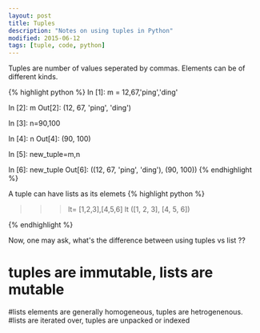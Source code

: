 ```yaml
---
layout: post
title: Tuples 
description: "Notes on using tuples in Python"
modified: 2015-06-12
tags: [tuple, code, python]
---
```


Tuples are number of values seperated by commas. Elements can be of different kinds.

{% highlight python %}
In [1]: m = 12,67,'ping','ding'

In [2]: m
Out[2]: (12, 67, 'ping', 'ding')

In [3]: n=90,100

In [4]: n
Out[4]: (90, 100)

In [5]: new_tuple=m,n

In [6]: new_tuple
Out[6]: ((12, 67, 'ping', 'ding'), (90, 100))
{% endhighlight %}


A tuple can have lists as its elemets
{% highlight python %}
>>> lt= [1,2,3],[4,5,6]
>>> lt
([1, 2, 3], [4, 5, 6])
>>> 
{% endhighlight %}

Now, one may ask, what's the difference between using tuples vs list ??
# tuples are immutable, lists are mutable
#lists elements are generally homogeneous, tuples are hetrogenenous.
#lists are iterated over, tuples are unpacked or indexed 
